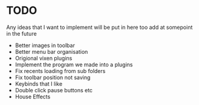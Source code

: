 # TODO
Any ideas that I want to implement will be put in here too add at somepoint in the future

  - Better images in toolbar
  - Better menu bar organisation
  - Origional vixen plugins
  - Implement the program we made into a plugins
  - Fix recents loading from sub folders
  - Fix toolbar position not saving
  - Keybinds that I like
  - Double click pause buttons etc
  - House Effects